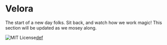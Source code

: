# Velora
The start of a new day folks. Sit back, and watch how we work magic!
This section will be updated as we mosey along.



![MIT License](https://github.com/VeloraX/velora/blob/main/LICENSE)[def]

[def]: https://img.shields.io/static/v1.svg?label=📜%20&message=MIT&color=informational